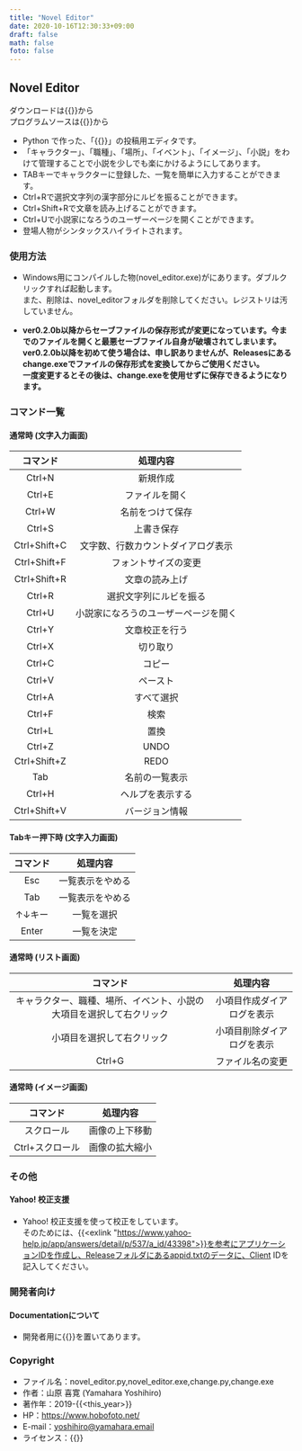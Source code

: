 ```yaml
---
title: "Novel Editor"
date: 2020-10-16T12:30:33+09:00
draft: false
math: false
foto: false
---
```


## Novel Editor

ダウンロードは{{<exlink href="https://www.vector.co.jp/soft/dl/winnt/writing/se520411.html" text="Vector">}}から  
プログラムソースは{{<exlink href="https://github.com/drthomas246/novel_editor/" text="GitHub">}}から

- Python で作った、「{{<exlink href="https://syosetu.com/" text="小説家になろう">}}」の投稿用エディタです。
- 「キャラクター」、「職種」、「場所」、「イベント」、「イメージ」、「小説」をわけて管理することで小説を少しでも楽にかけるようにしてあります。
- TABキーでキャラクターに登録した、一覧を簡単に入力することができます。
- Ctrl+Rで選択文字列の漢字部分にルビを振ることができます。
- Ctrl+Shift+Rで文章を読み上げることができます。
- Ctrl+Uで小説家になろうのユーザーページを開くことができます。
- 登場人物がシンタックスハイライトされます。

### 使用方法

- Windows用にコンパイルした物(novel_editor.exe)がにあります。ダブルクリックすれば起動します。  
また、削除は、novel_editorフォルダを削除してください。レジストリは汚していません。

- __ver0.2.0b以降からセーブファイルの保存形式が変更になっています。今までのファイルを開くと最悪セーブファイル自身が破壊されてしまいます。  
ver0.2.0b以降を初めて使う場合は、申し訳ありませんが、Releasesにあるchange.exeでファイルの保存形式を変換してからご使用ください。  
一度変更するとその後は、change.exeを使用せずに保存できるようになります。__

### コマンド一覧

#### 通常時 (文字入力画面)

| コマンド | 処理内容 |
:--:|:--:
| Ctrl+N | 新規作成 |
| Ctrl+E | ファイルを開く |
| Ctrl+W | 名前をつけて保存 |
| Ctrl+S | 上書き保存 |
| Ctrl+Shift+C | 文字数、行数カウントダイアログ表示 |
| Ctrl+Shift+F | フォントサイズの変更 |
| Ctrl+Shift+R | 文章の読み上げ |
| Ctrl+R | 選択文字列にルビを振る |
| Ctrl+U | 小説家になろうのユーザーページを開く |
| Ctrl+Y | 文章校正を行う |
| Ctrl+X | 切り取り |
| Ctrl+C | コピー |
| Ctrl+V | ペースト |
| Ctrl+A | すべて選択 |
| Ctrl+F | 検索 |
| Ctrl+L | 置換 |
| Ctrl+Z | UNDO |
| Ctrl+Shift+Z | REDO |
| Tab | 名前の一覧表示 |
| Ctrl+H | ヘルプを表示する |
| Ctrl+Shift+V | バージョン情報 |

#### Tabキー押下時 (文字入力画面)

| コマンド | 処理内容 |
:--:|:--:
| Esc | 一覧表示をやめる |
| Tab | 一覧表示をやめる |
| ↑↓キー | 一覧を選択 |
| Enter | 一覧を決定 |

#### 通常時 (リスト画面)

| コマンド | 処理内容 |
:--:|:--:
| キャラクター、職種、場所、イベント、小説の大項目を選択して右クリック | 小項目作成ダイアログを表示 |
| 小項目を選択して右クリック | 小項目削除ダイアログを表示 |
| Ctrl+G | ファイル名の変更 |

#### 通常時 (イメージ画面)

| コマンド | 処理内容 |
:--:|:--:
| スクロール | 画像の上下移動 |
| Ctrl+スクロール | 画像の拡大縮小 |

### その他
#### Yahoo! 校正支援
- Yahoo! 校正支援を使って校正をしています。  
そのためには、{{<exlink "https://www.yahoo-help.jp/app/answers/detail/p/537/a_id/43398">}}を参考にアプリケーションIDを作成し、Releaseフォルダにあるappid.txtのデータに、Client IDを記入してください。

### 開発者向け
#### Documentationについて
- 開発者用に{{<exlink href="https://drthomas246.github.io/novel_editor/html/" text="Documentation">}}を置いてあります。

### Copyright
- ファイル名：novel_editor.py,novel_editor.exe,change.py,change.exe
- 作者：山原 喜寛 (Yamahara Yoshihiro)
- 著作年：2019-{{<this_year>}}
- HP：https://www.hobofoto.net/
- E-mail：yoshihiro@yamahara.email
- ライセンス：{{<exlink href="https://github.com/drthomas246/novel_editor/blob/master/LICENSE.md" text="GNU GPL3 License">}}[]()